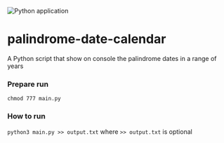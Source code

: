 ![Python application](https://github.com/carmelolg/palindrome-date-calendar/workflows/Python%20application/badge.svg?branch=master)

# palindrome-date-calendar
A Python script that show on console the palindrome dates in a range of years 

### Prepare run
`chmod 777 main.py`

### How to run

`python3 main.py >> output.txt`
where 
`>> output.txt` is optional

